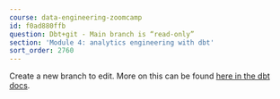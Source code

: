 ```yaml
---
course: data-engineering-zoomcamp
id: f0ad880ffb
question: Dbt+git - Main branch is “read-only”
section: 'Module 4: analytics engineering with dbt'
sort_order: 2760
---
```


Create a new branch to edit. More on this can be found [here in the dbt docs](https://docs.getdbt.com/docs/collaborate/git/version-control-basics).

